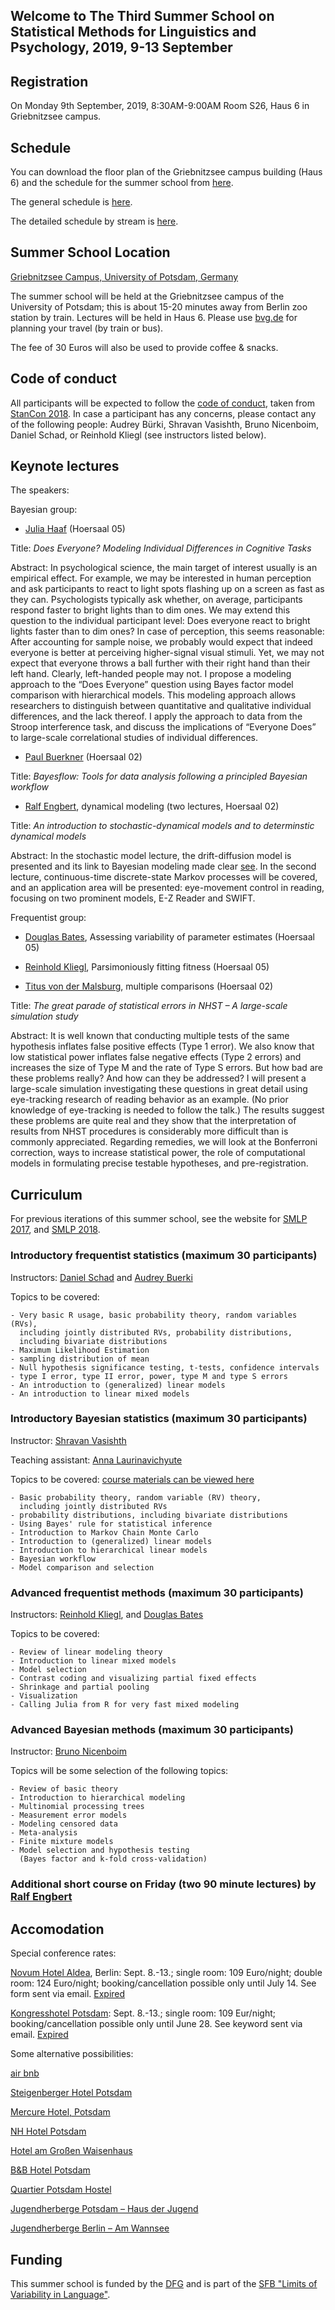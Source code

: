 ## Welcome to The Third Summer School on Statistical Methods for Linguistics and Psychology, 2019, 9-13 September

## Registration

On Monday 9th September, 2019, 8:30AM-9:00AM Room S26, Haus 6 in Griebnitzsee campus.

## Schedule

You can download the floor plan of the Griebnitzsee campus building (Haus 6) and the schedule for the summer school from [here](https://github.com/vasishth/smlp2019/blob/master/Rooms.pdf).

The general schedule is [here](https://github.com/vasishth/smlp2019/blob/master/SMLP2019_schedule_general.pdf).

The detailed schedule by stream is [here](https://github.com/vasishth/smlp2019/blob/master/SMLP2019_schedule_detailed.pdf).


## Summer School Location

[Griebnitzsee Campus, University of Potsdam, Germany](https://www.uni-potsdam.de/db/zeik-portal/gm/lageplan-up.php?komplex=3)



The summer school will be held at the Griebnitzsee campus of the University of Potsdam; this is about 15-20 minutes away from Berlin zoo station by train. Lectures will be held in Haus 6. Please use [bvg.de](http://www.bvg.de/en/) for planning your travel (by train or bus).

The fee of 30 Euros will also be used to provide coffee & snacks.

## Code of conduct

All participants will be expected to follow the [code of conduct](http://mc-stan.org/events/stancon2018/stancon-code_of_conduct.html), taken from [StanCon 2018](http://mc-stan.org/events/stancon2018/). In case a participant has any concerns, please contact any of the following people: Audrey Bürki, Shravan Vasishth, Bruno Nicenboim, Daniel Schad, or Reinhold Kliegl (see instructors listed below). 

## Keynote lectures

The speakers:


Bayesian group:

- [Julia Haaf](https://www.uva.nl/en/profile/h/a/j.m.haaf/j.m.haaf.html?1567372687478)  (Hoersaal 05)

Title: *Does Everyone? Modeling Individual Differences in Cognitive Tasks*

Abstract: 
In psychological science, the main target of interest usually is an empirical effect. For example, we may be interested in human perception and ask participants to react to light spots flashing up on a screen as fast as they can. Psychologists typically ask whether, on average, participants respond faster to bright lights than to dim ones. We may extend this question to the individual participant level: Does everyone react to bright lights faster than to dim ones? In case of perception, this seems reasonable: After accounting for sample noise, we probably would expect that indeed everyone is better at perceiving higher-signal visual stimuli. Yet, we may not expect that everyone throws a ball further with their right hand than their left hand. Clearly, left-handed people may not. I propose a modeling approach to the “Does Everyone” question using Bayes factor model comparison with hierarchical models. This modeling approach allows researchers to distinguish between quantitative and qualitative individual differences, and the lack thereof. I apply the approach to data from the Stroop interference task, and discuss the implications of “Everyone Does” to large-scale correlational studies of individual differences.

- [Paul Buerkner](https://paul-buerkner.github.io/about/) (Hoersaal 02)

Title: *Bayesflow: Tools for data analysis following a principled Bayesian workflow*

- [Ralf Engbert](https://www.uni-potsdam.de/expbiopsy/staff/ralf-engbert.html), dynamical modeling (two lectures, Hoersaal 02) 

Title: *An introduction to stochastic-dynamical models and to determinstic dynamical models*

Abstract: 
In the stochastic model lecture, the drift-diffusion model is presented and its link to Bayesian modeling made clear [see](https://www.frontiersin.org/articles/10.3389/fnhum.2014.00102/full). In the second lecture, continuous-time discrete-state Markov processes will be covered, and an application area will be presented: eye-movement control in reading, focusing on two prominent models, E-Z Reader and SWIFT.

Frequentist group:

- [Douglas Bates](http://pages.stat.wisc.edu/~bates/), Assessing variability of parameter estimates      (Hoersaal 05) 

- [Reinhold Kliegl](https://www.uni-potsdam.de/en/cognitive-psychology/staff/kliegl-reinhold.html), Parsimoniously  fitting fitness         (Hoersaal 05)

- [Titus von der Malsburg](https://tmalsburg.github.io/), multiple comparisons    (Hoersaal 02)

Title: *The great parade of statistical errors in NHST – A large-scale simulation study*

Abstract: It is well known that conducting multiple tests of the same hypothesis inflates false positive effects (Type 1 error).  We also know that low statistical power inflates false negative effects (Type 2 errors) and increases the size of Type M and the rate of Type S errors.  But how bad are these problems really?  And how can they be addressed?  I will present a large-scale simulation investigating these questions in great detail using eye-tracking research of reading behavior as an example. (No prior knowledge of eye-tracking is needed to follow the talk.)  The results suggest these problems are quite real and they show that the interpretation of results from NHST procedures is considerably more difficult than is commonly appreciated.  Regarding remedies, we will look at the Bonferroni correction, ways to increase statistical power, the role of computational models in formulating precise testable hypotheses, and pre-registration.

## Curriculum

For previous iterations of this summer school, see the website for [SMLP 2017](https://vasishth.github.io/SMLP2017/), and [SMLP 2018](https://vasishth.github.io/SMLP2018/).

### Introductory frequentist statistics (maximum 30 participants)

Instructors: [Daniel Schad](https://danielschad.github.io/) and [Audrey Buerki](https://www.uni-potsdam.de/en/ling/staff-list/audreybuerki.html)

Topics to be covered:

	- Very basic R usage, basic probability theory, random variables (RVs),
	  including jointly distributed RVs, probability distributions, 
	  including bivariate distributions
	- Maximum Likelihood Estimation
	- sampling distribution of mean
    - Null hypothesis significance testing, t-tests, confidence intervals
    - type I error, type II error, power, type M and type S errors
    - An introduction to (generalized) linear models
    - An introduction to linear mixed models


### Introductory Bayesian statistics (maximum 30 participants)

Instructor: [Shravan Vasishth](http://www.ling.uni-potsdam.de/~vasishth/)

Teaching assistant: [Anna Laurinavichyute](https://annlaurin.github.io/)

Topics to be covered: [course materials can be viewed here](https://vasishth.github.io/IntroductionBayes/)

	- Basic probability theory, random variable (RV) theory, 
	  including jointly distributed RVs
	- probability distributions, including bivariate distributions
    - Using Bayes' rule for statistical inference
    - Introduction to Markov Chain Monte Carlo 
    - Introduction to (generalized) linear models
    - Introduction to hierarchical linear models
    - Bayesian workflow
    - Model comparison and selection

### Advanced frequentist methods (maximum 30 participants)

Instructors: [Reinhold Kliegl](https://www.uni-potsdam.de/en/cognitive-psychology/staff/kliegl-reinhold.html), and [Douglas Bates](https://www.stat.wisc.edu/~bates/)

Topics to be covered:

	- Review of linear modeling theory
    - Introduction to linear mixed models
    - Model selection
    - Contrast coding and visualizing partial fixed effects
    - Shrinkage and partial pooling
    - Visualization
    - Calling Julia from R for very fast mixed modeling

### Advanced Bayesian methods (maximum 30 participants)

Instructor: [Bruno Nicenboim](http://www.ling.uni-potsdam.de/~nicenboim/)

Topics will be some selection of the following topics:

    - Review of basic theory
    - Introduction to hierarchical modeling
    - Multinomial processing trees
    - Measurement error models
    - Modeling censored data 
    - Meta-analysis 
    - Finite mixture models
    - Model selection and hypothesis testing 
      (Bayes factor and k-fold cross-validation)
 
### Additional short course on Friday (two 90 minute lectures) by [Ralf Engbert](https://www.uni-potsdam.de/de/expbiopsy/staff/ralf-engbert.html)


## Accomodation

Special conference rates:

[Novum Hotel Aldea](https://www.novum-hotels.com/hotel-aldea-berlin), Berlin: Sept. 8.-13.; single room: 109 Euro/night; double room: 124 Euro/night; booking/cancellation possible only until July 14. See form sent via email. [Expired]()

[Kongresshotel Potsdam](https://www.kongresshotel-potsdam.de/): Sept. 8.-13.; single room: 109 Eur/night; booking/cancellation possible only until June 28. See keyword sent via email. [Expired]()

Some alternative possibilities:

[air bnb](https://www.airbnb.de)

[Steigenberger Hotel Potsdam](https://www.steigenberger.com/hotels/alle-hotels/deutschland/potsdam/steigenberger-hotel-sanssouci)

[Mercure Hotel, Potsdam](https://www.accorhotels.com/de/hotel-1582-mercure-hotel-potsdam-city/index.shtml)

[NH Hotel Potsdam](https://www.nh-hotels.de/hotel/nh-potsdam)

[Hotel am Großen Waisenhaus](http://www.hotelwaisenhaus.de/)

[B&B Hotel Potsdam](https://www.hotelbb.de/de/potsdam?utm_source=gmb&utm_medium=referral&utm_content=potsdam&utm_campaign=yext)

[Quartier Potsdam Hostel](https://www.potsdam-hostel.com/)

[Jugendherberge Potsdam – Haus der Jugend](https://www.jugendherberge.de/jugendherbergen/potsdam-671/portraet)

[Jugendherberge Berlin – Am Wannsee](https://www.jugendherberge.de/jugendherbergen/berlin-am-wannsee-612/portraet/)

## Funding

This summer school is funded by the [DFG](dfg.de) and is part of the [SFB "Limits of Variability in Language"](https://www.uni-potsdam.de/sfb1287/index.html).
